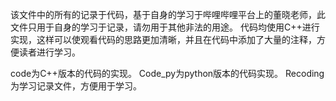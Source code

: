 该文件中的所有的记录于代码，基于自身的学习于哔哩哔哩平台上的董晓老师，此文件只用于自身的学习于记录，请勿用于其他非法的用途。
代码均使用C++进行实现，这样可以使观看代码的思路更加清晰，并且在代码中添加了大量的注释，方便读者进行学习。

code为C++版本的代码的实现。
Code_py为python版本的代码实现。
Recoding为学习记录文件，方便用于学习。
